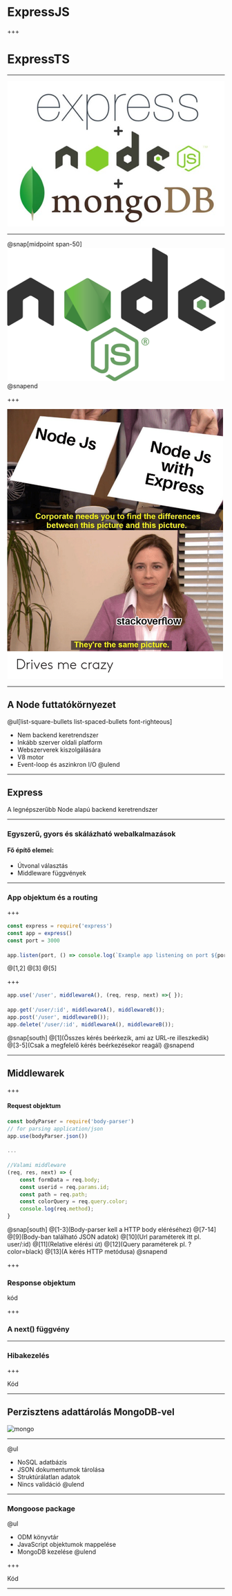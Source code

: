 
# Express**JS**

+++

# Express**TS**

---

![express](assets/images/express-mongo.jpg)

---

@snap[midpoint span-50]
![node](assets/images/nodejs.svg)
@snapend

+++

![nodememe](assets/images/nodememe.png)

---

## A Node futtatókörnyezet

@ul[list-square-bullets list-spaced-bullets font-righteous]
* Nem backend keretrendszer
* Inkább szerver oldali platform
* Webszerverek kiszolgálására
* V8 motor
* Event-loop és aszinkron I/O
@ulend

--- 

## Express
A legnépszerűbb Node alapú backend keretrendszer

---

### Egyszerű, gyors és skálázható webalkalmazások

#### Fő építő elemei:
 - Útvonal választás
 - Middleware függvények

--- 

### App objektum és a routing

+++

```js 
const express = require('express')
const app = express()
const port = 3000

app.listen(port, () => console.log(`Example app listening on port ${port}!`))

```

@[1,2]
@[3]
@[5]

+++

```js
app.use('/user', middlewareA(), (req, resp, next) =>{ });

app.get('/user/:id', middlewareA(), middlewareB());
app.post('/user', middlewareB());
app.delete('/user/:id', middlewareA(), middlewareB());

```
@snap[south]
@[1](Összes kérés beérkezik, ami az URL-re illeszkedik)
@[3-5](Csak a megfelelő kérés beérkezésekor reagál)
@snapend

---

## Middlewarek

+++

#### Request objektum

```js
const bodyParser = require('body-parser')
// for parsing application/json
app.use(bodyParser.json()) 

...

//Valami middleware
(req, res, next) => {
    const formData = req.body;
    const userid = req.params.id;
    const path = req.path;
    const colorQuery = req.query.color;
    console.log(req.method);
}
```

@snap[south]
@[1-3](Body-parser kell a HTTP body eléréséhez)
@[7-14]
@[9](Body-ban található JSON adatok)
@[10](Url paraméterek itt pl. user/:id)
@[11](Relative elérési út)
@[12](Query paraméterek pl. ?color=black)
@[13](A kérés HTTP metódusa)
@snapend

+++

### Response objektum

kód

+++

### A next() függvény

---

### Hibakezelés

+++

Kód

---

## Perzisztens adattárolás MongoDB-vel

![mongo](assets/image/mongo.png)

---

@ul
- NoSQL adatbázis
- JSON dokumentumok tárolása
- Struktúrálatlan adatok
- Nincs validáció
@ulend
---

### Mongoose package

@ul
- ODM könyvtár
- JavaScript objektumok mappelése
- MongoDB kezelése
@ulend

+++

Kód

---



